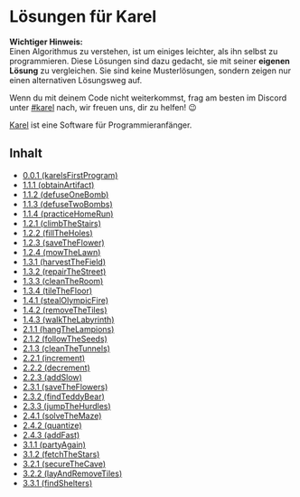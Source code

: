 # Lösungen für Karel

**Wichtiger Hinweis:**  
Einen Algorithmus zu verstehen, ist um einiges leichter, als ihn selbst zu programmieren. Diese Lösungen sind dazu gedacht,
sie mit seiner **eigenen Lösung** zu vergleichen. Sie sind keine Musterlösungen, sondern zeigen nur einen alternativen
Lösungsweg auf.

Wenn du mit deinem Code nicht weiterkommst, frag am besten im Discord unter [#karel](https://discord.gg/steenfatt) nach, wir freuen uns, dir zu helfen! :wink:

[Karel](https://github.com/fredoverflow/karel) ist eine Software für Programmieranfänger.

## Inhalt
  - [0.0.1 (karelsFirstProgram)](./solutions/0.0.1%20karelsFirstProgram)
  - [1.1.1 (obtainArtifact)](./solutions/1.1.1%20obtainArtifact)
  - [1.1.2 (defuseOneBomb)](./solutions/1.1.2%20defuseOneBomb)
  - [1.1.3 (defuseTwoBombs)](./solutions/1.1.3%20defuseTwoBombs)
  - [1.1.4 (practiceHomeRun)](./solutions/1.1.4%20practiceHomeRun)
  - [1.2.1 (climbTheStairs)](./solutions/1.2.1%20climbTheStairs)
  - [1.2.2 (fillTheHoles)](./solutions/1.2.2%20fillTheHoles)
  - [1.2.3 (saveTheFlower)](./solutions/1.2.3%20saveTheFlower)
  - [1.2.4 (mowTheLawn)](./solutions/1.2.4%20mowTheLawn)
  - [1.3.1 (harvestTheField)](./solutions/1.3.1%20harvestTheField)
  - [1.3.2 (repairTheStreet)](./solutions/1.3.2%20repairTheStreet)
  - [1.3.3 (cleanTheRoom)](./solutions/1.3.3%20cleanTheRoom)
  - [1.3.4 (tileTheFloor)](./solutions/1.3.4%20tileTheFloor)
  - [1.4.1 (stealOlympicFire)](./solutions/1.4.1%20stealOlympicFire)
  - [1.4.2 (removeTheTiles)](./solutions/1.4.2%20removeTheTiles)
  - [1.4.3 (walkTheLabyrinth)](./solutions/1.4.3%20walkTheLabyrinth)
  - [2.1.1 (hangTheLampions)](./solutions/2.1.1%20hangTheLampions)
  - [2.1.2 (followTheSeeds)](./solutions/2.1.2%20followTheSeeds)
  - [2.1.3 (cleanTheTunnels)](./solutions/2.1.3%20cleanTheTunnels)
  - [2.2.1 (increment)](./solutions/2.2.1%20increment)
  - [2.2.2 (decrement)](./solutions/2.2.2%20decrement)
  - [2.2.3 (addSlow)](./solutions/2.2.3%20addSlow)
  - [2.3.1 (saveTheFlowers)](./solutions/2.3.1%20saveTheFlowers)
  - [2.3.2 (findTeddyBear)](./solutions/2.3.2%20findTeddyBear)
  - [2.3.3 (jumpTheHurdles)](./solutions/2.3.3%20jumpTheHurdles)
  - [2.4.1 (solveTheMaze)](./solutions/2.4.1%20solveTheMaze)
  - [2.4.2 (quantize)](./solutions/2.4.2%20quantize)
  - [2.4.3 (addFast)](./solutions/2.4.3%20addFast)
  - [3.1.1 (partyAgain)](./solutions/3.1.1%20partyAgain)
  - [3.1.2 (fetchTheStars)](./solutions/3.1.2%20fetchTheStars)
  - [3.2.1 (secureTheCave)](./solutions/3.2.1%20secureTheCave)
  - [3.2.2 (layAndRemoveTiles)](./solutions/3.2.2%20layAndRemoveTiles)
  - [3.3.1 (findShelters)](./solutions/3.3.1%20findShelters)

